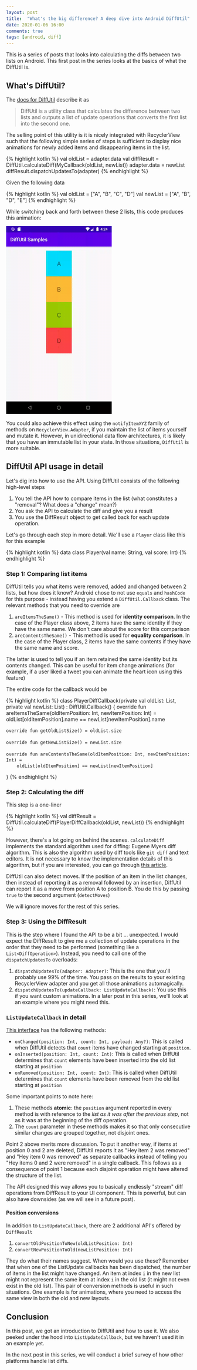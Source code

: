 ```yaml
---
layout: post
title:  "What's the big difference? A deep dive into Android DiffUtil"
date: 2020-01-06 16:00
comments: true
tags: [android, diff]
---
```


This is a series of posts that looks into calculating the diffs between two lists on Android. This first post in the series looks at the basics of what the DiffUtil is.

## What's DiffUtil?

The [docs for DiffUtil](https://developer.android.com/reference/androidx/recyclerview/widget/DiffUtil) describe it as

> DiffUtil is a utility class that calculates the difference between two lists and outputs a list of update operations that converts the first list into the second one.

The selling point of this utility is it is nicely integrated with RecyclerView such that the following simple series of steps is sufficient to display nice animations for newly added items and disappearing items in the list.

{% highlight kotlin %}
 val oldList = adapter.data
 val diffResult = DiffUtil.calculateDiff(MyCallback(oldList, newList))
 adapter.data = newList
 diffResult.dispatchUpdatesTo(adapter)
{% endhighlight %}

Given the following data

{% highlight kotlin %}
val oldList = ["A", "B", "C", "D"]
val newList = ["A", "B", "D", "E"]
{% endhighlight %}

While switching back and forth between these 2 lists, this code produces this animation:

<img src="/blog/assets/video/diff_basic.gif" alt="Basic diff animation" style="max-height: 512px; max-width: 288px;" />

You could also achieve this effect using the `notifyItemXYZ` family of methods on `RecyclerView.Adapter`, if you maintain the list of items yourself and mutate it. However, in unidirectional data flow architectures, it is likely that you have an immutable list in your state. In those situations, `DiffUtil` is more suitable.

## DiffUtil API usage in detail

Let's dig into how to use the API. Using DiffUtil consists of the following high-level steps

1. You tell the API how to compare items in the list (what constitutes a "removal"? What does a "change" mean?)
2. You ask the API to calculate the diff and give you a result
3. You use the DiffResult object to get called back for each update operation.

Let's go through each step in more detail. We'll use a `Player` class like this for this example

{% highlight kotlin %}
data class Player(val name: String, val score: Int)
{% endhighlight %}

### Step 1: Comparing list items

DiffUtil tells you what items were removed, added and changed between 2 lists, but how does it know? Android chose to not use `equals` and `hashCode` for this purpose - instead having you extend a `DiffUtil.Callback` class. The relevant methods that you need to override are

1. `areItemsTheSame()` - This method is used for **identity comparison**. In the case of the Player class above, 2 items have the same identity if they have the same name. We don't care about the score for this comparison
2. `areContentsTheSame()` - This method is used for **equality comparison**. In the case of the Player class, 2 items have the same contents if they have the same name and score.

The latter is used to tell you if an item retained the same identity but its contents changed. This can be useful for item change animations (for example, if a user liked a tweet you can animate the heart icon using this feature)

The entire code for the callback would be

{% highlight kotlin %}
class PlayerDiffCallback(private val oldList: List<Player>, private val newList: List<Player>) :
    DiffUtil.Callback() {
    override fun areItemsTheSame(oldItemPosition: Int, newItemPosition: Int) =
        oldList[oldItemPosition].name == newList[newItemPosition].name

    override fun getOldListSize() = oldList.size

    override fun getNewListSize() = newList.size

    override fun areContentsTheSame(oldItemPosition: Int, newItemPosition: Int) =
        oldList[oldItemPosition] == newList[newItemPosition]
}
{% endhighlight %}

### Step 2: Calculating the diff

This step is a one-liner

{% highlight kotlin %}
val diffResult = DiffUtil.calculateDiff(PlayerDiffCallback(oldList, newList))
{% endhighlight %}

However, there's a lot going on behind the scenes. `calculateDiff` implements the standard algorithm used for diffing: Eugene Myers diff algorithm. This is also the algorithm used by diff tools like `git diff` and text editors. It is not necessary to know the implementation details of this algorithm, but if you are interested, you can go through [this article](https://blog.jcoglan.com/2017/02/12/the-myers-diff-algorithm-part-1/).

DiffUtil can also detect moves. If the position of an item in the list changes, then instead of reporting it as a removal followed by an insertion, DiffUtil can report it as a move from position A to position B. You do this by passing `true` to the second argument (`detectMoves`)

We will ignore moves for the rest of this series.

### Step 3: Using the DiffResult

This is the step where I found the API to be a bit ... unexpected. I would expect the DiffResult to give me a collection of update operations in the order that they need to be performed (something like a `List<DiffOperation>`). Instead, you need to call one of the `dispatchUpdatesTo` overloads:

1. `dispatchUpdatesTo(adapter: Adapter)`: This is the one that you'll probably use 99% of the time. You pass on the results to your existing RecyclerView adapter and you get all those animations automagically.
2. `dispatchUpdatesTo(updateCallback: ListUpdateCallback)`: You use this if you want custom animations. In a later post in this series, we'll look at an example where you might need this.

### `ListUpdateCallback` in detail

[This interface](https://developer.android.com/reference/androidx/recyclerview/widget/ListUpdateCallback.html) has the following methods:

- `onChanged(position: Int, count: Int, payload: Any?)`: This is called when DiffUtil detects that `count` items have changed starting at `position`.
- `onInserted(position: Int, count: Int)`: This is called when DiffUtil determines that `count` elements have been inserted into the old list starting at `position`
- `onRemoved(position: Int, count: Int)`: This is called when DiffUtil determines that `count` elements have been removed from the old list starting at `position`

Some important points to note here:

1. These methods **atomic**: the `position` argument reported in every method is with reference to the _list as it was after the previous step_, not as it was at the beginning of the diff operation.
2. The `count` parameter in these methods makes it so that only consecutive similar changes are grouped together, not disjoint ones. 

Point 2 above merits more discussion. To put it another way, if items at position 0 and 2 are deleted, DiffUtil reports it as "Hey item 2 was removed" and "Hey item 0 was removed" as separate callbacks instead of telling you "Hey items 0 and 2 were removed" in a single callback. This follows as a consequence of point 1 because each disjoint operation might have altered the structure of the list.

The API designed this way allows you to basically endlessly "stream" diff operations from DiffResult to your UI component. This is powerful, but can also have downsides (as we will see in a future post).

#### Position conversions

In addition to `ListUpdateCallback`, there are 2 additional API's offered by `DiffResult`

1. `convertOldPositionToNew(oldListPosition: Int)`
2. `convertNewPositionToOld(newListPosition: Int)`

They do what their names suggest. When would you use these? Remember that when one of the ListUpdate callbacks has been dispatched, the number of items in the list might have changed. An item at index `i` in the new list might not represent the same item at index `i` in the old list (it might not even exist in the old list). This pair of conversion methods is useful in such situations. One example is for animations, where you need to access the same view in both the old and new layouts.

## Conclusion

In this post, we got an introduction to DiffUtil and how to use it. We also peeked under the hood into `ListUpdateCallback`, but we haven't used it in an example yet.

In the next post in this series, we will conduct a brief survey of how other platforms handle list diffs.